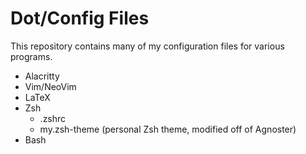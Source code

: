 Dot/Config Files
================

This repository contains many of my configuration files for various programs.

* Alacritty
* Vim/NeoVim
* LaTeX
* Zsh
  * .zshrc
  * my.zsh-theme (personal Zsh theme, modified off of Agnoster)
* Bash
